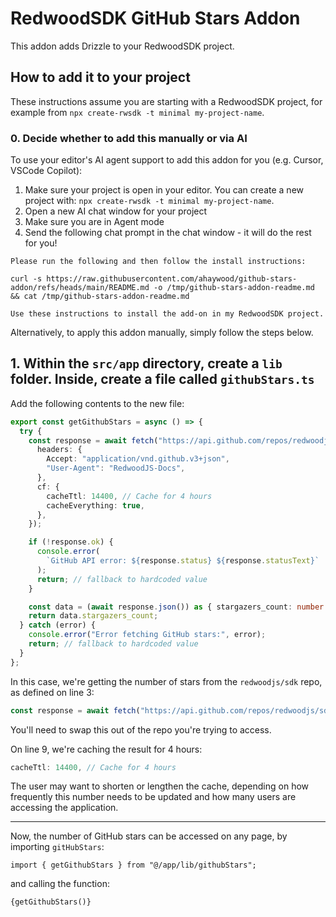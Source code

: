 # RedwoodSDK GitHub Stars Addon

This addon adds Drizzle to your RedwoodSDK project.

## How to add it to your project

These instructions assume you are starting with a RedwoodSDK project, for example from `npx create-rwsdk -t minimal my-project-name`.

### 0. Decide whether to add this manually or via AI

To use your editor's AI agent support to add this addon for you (e.g. Cursor, VSCode Copilot):

1. Make sure your project is open in your editor. You can create a new project with: `npx create-rwsdk -t minimal my-project-name`.
2. Open a new AI chat window for your project
3. Make sure you are in Agent mode
4. Send the following chat prompt in the chat window - it will do the rest for you!

```
Please run the following and then follow the install instructions:

curl -s https://raw.githubusercontent.com/ahaywood/github-stars-addon/refs/heads/main/README.md -o /tmp/github-stars-addon-readme.md && cat /tmp/github-stars-addon-readme.md

Use these instructions to install the add-on in my RedwoodSDK project.
```

Alternatively, to apply this addon manually, simply follow the steps below.

## 1. Within the `src/app` directory, create a `lib` folder. Inside, create a file called `githubStars.ts`

Add the following contents to the new file:

```ts
export const getGithubStars = async () => {
  try {
    const response = await fetch("https://api.github.com/repos/redwoodjs/sdk", {
      headers: {
        Accept: "application/vnd.github.v3+json",
        "User-Agent": "RedwoodJS-Docs",
      },
      cf: {
        cacheTtl: 14400, // Cache for 4 hours
        cacheEverything: true,
      },
    });

    if (!response.ok) {
      console.error(
        `GitHub API error: ${response.status} ${response.statusText}`
      );
      return; // fallback to hardcoded value
    }

    const data = (await response.json()) as { stargazers_count: number };
    return data.stargazers_count;
  } catch (error) {
    console.error("Error fetching GitHub stars:", error);
    return; // fallback to hardcoded value
  }
};
```

In this case, we're getting the number of stars from the `redwoodjs/sdk` repo, as defined on line 3:

```ts
const response = await fetch("https://api.github.com/repos/redwoodjs/sdk", {
```

You'll need to swap this out of the repo you're trying to access.

On line 9, we're caching the result for 4 hours:

```ts
cacheTtl: 14400, // Cache for 4 hours
```

The user may want to shorten or lengthen the cache, depending on how frequently this number needs to be updated and how many users are accessing the application.

---

Now, the number of GitHub stars can be accessed on any page, by importing `gitHubStars`:

```tsx
import { getGithubStars } from "@/app/lib/githubStars";
```

and calling the function:

```tsx
{getGithubStars()}
```
